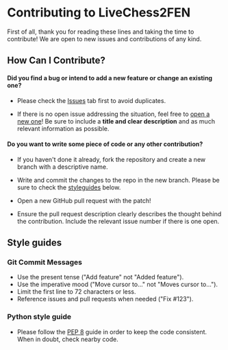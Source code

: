 # Contributing to LiveChess2FEN

First of all, thank you for reading these lines and taking the time to
 contribute! We are open to new issues and contributions of any kind.
 
## How Can I Contribute?

#### **Did you find a bug or intend to add a new feature or change an existing one?**

- Please check the 
[Issues](https://github.com/davidmallasen/LiveChess2FEN/issues) tab first
to avoid duplicates.

- If there is no open issue addressing the situation, feel free to
[open a new one](https://github.com/davidmallasen/LiveChess2FEN/issues/new)!
Be sure to include a **title and clear description** and as much relevant 
information as possible. 

#### **Do you want to write some piece of code or any other contribution?**

- If you haven't done it already, fork the repository and create a new
 branch with a descriptive name.

- Write and commit the changes to the repo in the new branch. Please be sure
 to check the [styleguides](#style-guides) below.

- Open a new GitHub pull request with the patch!

- Ensure the pull request description clearly describes the thought behind
 the contribution. Include the relevant issue number if there is one open.

## Style guides

### Git Commit Messages

- Use the present tense ("Add feature" not "Added feature").
- Use the imperative mood ("Move cursor to..." not "Moves cursor to...").
- Limit the first line to 72 characters or less.
- Reference issues and pull requests when needed ("Fix #123").

### Python style guide

- Please follow the [PEP 8](https://www.python.org/dev/peps/pep-0008/) guide
 in order to keep the code consistent. When in doubt, check nearby code.